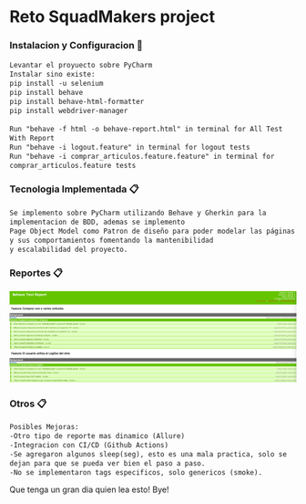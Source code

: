 # Reto SquadMakers project

### Instalacion y Configuracion 🚀

```
Levantar el proyuecto sobre PyCharm
Instalar sino existe:
pip install -u selenium
pip install behave
pip install behave-html-formatter
pip install webdriver-manager

Run "behave -f html -o behave-report.html" in terminal for All Test With Report
Run "behave -i logout.feature" in terminal for logout tests
Run "behave -i comprar_articulos.feature.feature" in terminal for comprar_articulos.feature tests
```
### Tecnologia Implementada 📋

```
Se implemento sobre PyCharm utilizando Behave y Gherkin para la implementacion de BDD, ademas se implemento 
Page Object Model como Patron de diseño para poder modelar las páginas y sus comportamientos fomentando la mantenibilidad 
y escalabilidad del proyecto.
```

### Reportes 📋

![img_1.png](img_1.png)

### Otros 📋

```
Posibles Mejoras:
-Otro tipo de reporte mas dinamico (Allure)
-Integracion con CI/CD (Github Actions)
-Se agregaron algunos sleep(seg), esto es una mala practica, solo se dejan para que se pueda ver bien el paso a paso.
-No se implementaron tags especificos, solo genericos (smoke). 
```


Que tenga un gran dia quien lea esto! Bye! 